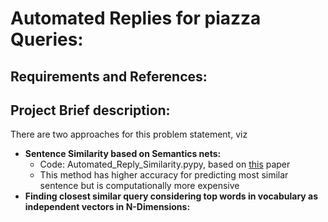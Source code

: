 # Automated Replies for piazza Queries:
## Requirements and References:
## Project Brief description:
There are two approaches for this problem statement, viz
* **Sentence Similarity based on Semantics nets:** 
  - Code: Automated_Reply_Similarity.pypy, based on [this](https://ieeexplore.ieee.org/document/1644735/) paper
  - This method has higher accuracy for predicting most similar sentence but is computationally more expensive
* **Finding closest similar query considering top words in vocabulary as independent vectors in N-Dimensions:**
